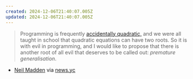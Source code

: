 ```yaml
---
created: 2024-12-06T21:40:07.005Z
updated: 2024-12-06T21:40:07.005Z
---
```

> Programming is frequently [accidentally quadratic,](https://www.tumblr.com/accidentallyquadratic) and we were all taught in school that quadratic equations can have two roots. So it is with evil in programming, and I would like to propose that there is another root of all evil that deserves to be called out: _premature generalisation_.

- [Neil Madden](https://neilmadden.blog/2024/12/03/the-square-roots-of-all-evil/) via [news.yc](https://neilmadden.blog/2024/12/03/the-square-roots-of-all-evil/)